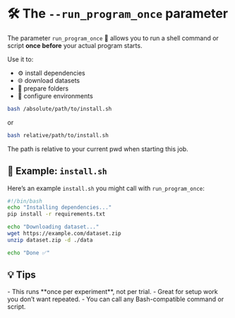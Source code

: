 # 🛠️ The `--run_program_once` parameter

<div id="toc"></div>

<!-- Install programs and prepare environment before you install OmniOpt2 -->
<!-- Category: Preparations, Basics and Setup -->

The parameter `run_program_once` 🐚 allows you to run a shell command or script **once before** your actual program starts.

Use it to:

- ⚙️ install dependencies  
- 🌐 download datasets  
- 🧹 prepare folders  
- 🔧 configure environments

```bash
bash /absolute/path/to/install.sh
```

or

```bash
bash relative/path/to/install.sh
```

The path is relative to your current pwd when starting this job.

## 📁 Example: `install.sh`

Here’s an example `install.sh` you might call with `run_program_once`:

```bash
#!/bin/bash
echo "Installing dependencies..."
pip install -r requirements.txt

echo "Downloading dataset..."
wget https://example.com/dataset.zip
unzip dataset.zip -d ./data

echo "Done ✅"
```

## 💡 Tips

<div class="caveat warning">
- This runs **once per experiment**, not per trial.
- Great for setup work you don’t want repeated.
- You can call any Bash-compatible command or script.
</div>
